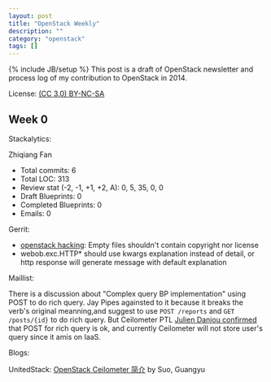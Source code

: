 ```yaml
---
layout: post
title: "OpenStack Weekly"
description: ""
category: "openstack"
tags: []
---
```

{% include JB/setup %}
This post is a draft of OpenStack newsletter and process log of my contribution to OpenStack in 2014.

License: [(CC 3.0) BY-NC-SA](http://creativecommons.org/licenses/by-nc-sa/3.0/)

## Week 0
Stackalytics:

Zhiqiang Fan
* Total commits: 6
* Total LOC: 313
* Review stat (-2, -1, +1, +2, A): 0, 5, 35, 0, 0
* Draft Blueprints: 0
* Completed Blueprints: 0
* Emails: 0

Gerrit:

* [openstack hacking][0.1]: Empty files shouldn't contain copyright nor license
* webob.exc.HTTP* should use kwargs explanation instead of detail, or http response will generate message with default explanation

Maillist:

There is a discussion about "Complex query BP implementation" using POST to do rich query. Jay Pipes againsted to it because it breaks the verb's original meanning,and suggest to use `POST /reports` and `GET /posts/{id}` to do rich query. But Ceilometer PTL [Julien Danjou confirmed][0.2] that POST for rich query is ok, and currently Ceilometer will not store user's query since it amis on IaaS.

Blogs:

UnitedStack: [OpenStack Ceilometer 简介][0.3] by Suo, Guangyu

[0.1]: http://docs.openstack.org/developer/hacking/#openstack-licensing "openstack hacking"
[0.2]: http://www.mail-archive.com/openstack-dev@lists.openstack.org/msg12514.html
[0.3]: http://www.ustack.com/blog/ceilometer/
